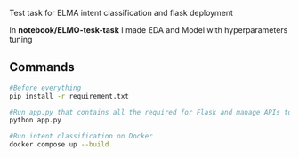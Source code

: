 Test task for ELMA intent classification and flask deployment

In **notebook/ELMO-tesk-task** I made EDA and Model with hyperparameters tuning
## Commands
```.bash
#Before everything
pip install -r requirement.txt

#Run app.py that contains all the required for Flask and manage APIs to deploy intent classification
python app.py

#Run intent classification on Docker
docker compose up --build
